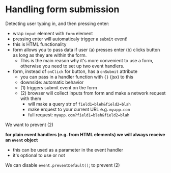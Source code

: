 # Handling form submission

Detecting user typing in, and then pressing enter:

- wrap `input` element with `form` element
- pressing enter will automaticaly trigger a `submit` event!
- this is HTML functionality
- form allows you to pass data if user (a) presses enter (b) clicks button
  as long as they are within the form.
  - This is the main reason why it's more convenient to use a form, otherwise you need to set up two event handlers.
- form, instead of `onClick` for button, has a `onSubmit` attribute
  - you can pass in a handler function with `{}` (jsx) to this
  - downside: automatic behavior
  - (1) triggers submit event on the form
  - (2) browser will collect inputs from form and make a network request with them
    - will make a query str of `field1=bleh&field2=blah`
    - make erquest to your current URL e.g. `myapp.com`
    - full request: `myapp.com?field1=bleh&field2=blah`

We want to prevent (2)

**for plain event handlers (e.g. from HTML elements) we will always receive an `event` object**

- this can be used as a parameter in the event handler
- it's optional to use or not

We can disable `event.preventDefault()`; to prevent (2)

